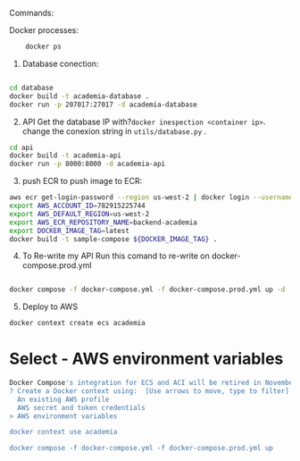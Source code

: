 Commands:

Docker processes:

```bash
    docker ps
```

1. Database conection:
```bash

cd database
docker build -t academia-database . 
docker run -p 207017:27017 -d academia-database

```
2. API
Get the database  IP with?`docker inespection <container ip>`.
change the conexion string in `utils/database.py` .
```bash
cd api
docker build -t academia-api
docker run -p 8000:8000 -d academia-api
```

3. push ECR
to push image to ECR:

```bash
aws ecr get-login-password --region us-west-2 | docker login --username AWS --password-stdin {repositorio_name}
export AWS_ACCOUNT_ID=782915225744
export AWS_DEFAULT_REGION=us-west-2
export AWS_ECR_REPOSITORY_NAME=backend-academia
export DOCKER_IMAGE_TAG=latest
docker build -t sample-compose ${DOCKER_IMAGE_TAG} .
```
4. To Re-write my API 
Run this comand to re-write on docker-compose.prod.yml
```bash

docker compose -f docker-compose.yml -f docker-compose.prod.yml up -d   
```
5. Deploy to AWS
```bash
docker context create ecs academia
```

# Select - AWS environment variables
```bash 
Docker Compose's integration for ECS and ACI will be retired in November 2023. Learn more: https://docs.docker.com/go/compose-ecs-eol/
? Create a Docker context using:  [Use arrows to move, type to filter]
  An existing AWS profile
  AWS secret and token credentials
> AWS environment variables

docker context use academia

docker compose -f docker-compose.yml -f docker-compose.prod.yml up
```